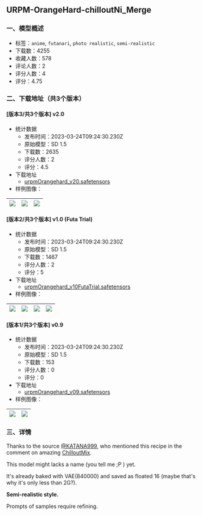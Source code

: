 ## URPM-OrangeHard-chilloutNi_Merge 
### 一、模型概述

- 标签：`anime`, `futanari`, `photo realistic`, `semi-realistic`
- 下载数：4255
- 收藏人数：578
- 评论人数：2
- 评分人数：4
- 评分：4.75

### 二、下载地址（共3个版本）

#### [版本3/共3个版本] v2.0

- 统计数据
  - 发布时间：2023-03-24T09:24:30.230Z
  - 原始模型：SD 1.5
  - 下载数：2635
  - 评分人数：2
  - 评分：4.5
- 下载地址
  - [urpmOrangehard_v20.safetensors](https://civitai.com/api/download/models/16197)
- 样例图像：

| <img src="https://image.civitai.com/xG1nkqKTMzGDvpLrqFT7WA/72057490-9a95-4a59-362f-3e6b5bb36400/width=450/163591.jpeg" /> | <img src="https://image.civitai.com/xG1nkqKTMzGDvpLrqFT7WA/1beb5b63-f57f-4b45-0835-446da5923400/width=450/163589.jpeg" /> | <img src="https://image.civitai.com/xG1nkqKTMzGDvpLrqFT7WA/ea20b676-4aee-4f60-76d8-d61d8bd0b400/width=450/163590.jpeg" /> |
| ---- | ---- | ---- |

#### [版本2/共3个版本] v1.0 (Futa Trial)

- 统计数据
  - 发布时间：2023-03-24T09:24:30.230Z
  - 原始模型：SD 1.5
  - 下载数：1467
  - 评分人数：2
  - 评分：5
- 下载地址
  - [urpmOrangehard_v10FutaTrial.safetensors](https://civitai.com/api/download/models/9237)
- 样例图像：

| <img src="https://image.civitai.com/xG1nkqKTMzGDvpLrqFT7WA/04043d80-af6c-48fd-ef36-be031386d400/width=450/88510.jpeg" /> | <img src="https://image.civitai.com/xG1nkqKTMzGDvpLrqFT7WA/896de49d-bfb4-49f8-4302-48c4eb27f600/width=450/90699.jpeg" /> | <img src="https://image.civitai.com/xG1nkqKTMzGDvpLrqFT7WA/6f077288-e85d-4dc2-a717-0de3a07a7100/width=450/88517.jpeg" /> | <img src="https://image.civitai.com/xG1nkqKTMzGDvpLrqFT7WA/c4f3b1e0-f081-49d0-71fe-6647b2085c00/width=450/88516.jpeg" /> |
| ---- | ---- | ---- | ---- |

#### [版本1/共3个版本] v0.9

- 统计数据
  - 发布时间：2023-03-24T09:24:30.230Z
  - 原始模型：SD 1.5
  - 下载数：153
  - 评分人数：0
  - 评分：0
- 下载地址
  - [urpmOrangehard_v09.safetensors](https://civitai.com/api/download/models/9367)
- 样例图像：

| <img src="https://image.civitai.com/xG1nkqKTMzGDvpLrqFT7WA/c3df66a0-b031-414f-e26c-33feb6abf100/width=450/90019.jpeg" /> | <img src="https://image.civitai.com/xG1nkqKTMzGDvpLrqFT7WA/8b6a23e1-05b6-4d6d-f862-fa8fe3262e00/width=450/90249.jpeg" /> |
| ---- | ---- |


### 三、详情
<p>Thanks to the source <a target="_blank" rel="ugc" href="https://civitai.com/models/6424/chilloutmix?reviewId=11757&amp;modal=reviewThread">@KATANA999</a>, who mentioned this recipe in the comment on amazing <a target="_blank" rel="ugc" href="https://civitai.com/models/6424/chilloutmix">ChilloutMix</a>.</p><p>This model might lacks a name (you tell me ;P ) yet.</p><p>It's already baked with VAE(840000) and saved as floated 16 (maybe that's why it's only less than 2G?).</p><p><strong>Semi-realistic style.</strong></p><p></p><p>Prompts of samples require refining.</p>